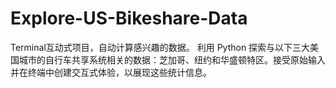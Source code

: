 # Explore-US-Bikeshare-Data
Terminal互动式项目，自动计算感兴趣的数据。
利用 Python 探索与以下三大美国城市的自行车共享系统相关的数据：芝加哥、纽约和华盛顿特区。接受原始输入并在终端中创建交互式体验，以展现这些统计信息。
